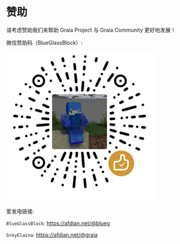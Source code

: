 # 赞助

请考虑赞助我们来帮助 Graia Project 与 Graia Community 更好地发展！

微信赞助码（BlueGlassBlock）:

[![微信赞助码](./../images/sponsor_wechat.png)](https://github.com/BlueGlassBlock)

爱发电链接:

`BlueGlassBlock`: <https://afdian.net/@blueg>

`GreyElaina`: <https://afdian.net/@graia>